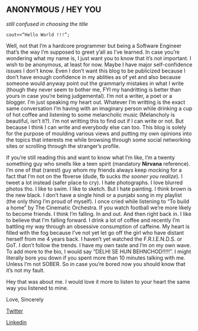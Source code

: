 ## ANONYMOUS / HEY YOU

*still confused in choosing the title*

`cout<<“Hello World !!!”;`



Well, not that I’m a hardcore programmer but being a Software Engineer that’s the way I’m supposed to greet y’all as I’ve learned. In case you’re wondering what my name is, I just want you to know that it’s not important. I wish to be anonymous, at least for now. Maybe I have major self-confidence issues I don’t know. Even I don’t want this blog to be publicized because I don’t have enough confidence in my ablities as of yet and also because someone would anyway point out the grammarly mistakes in what I write (though they never seem to bother me, FYI my handritting is better than yours in case you’re being judgemental). I’m not a writer, a poet or a blogger. I’m just speaking my heart out. Whatever I’m writting is the exact same conversation I’m having with an imaginary person while drinking a cup of hot coffee and listening to some melancholic music (Melancholy is beautiful, isn’t it?). I’m not writting this to find out if I can write or not. But because I think I can write and everybody else can too. This blog is solely for the purpose of moulding various views and putting my own opinions into the topics that interests me while browsing through some social networking sites or scrolling through the stranger’s profile.

If you’re still reading this and want to know what I’m like, I’m a twenty something guy who smells like a teen spirit (mandatory **Nirvana** reference). I’m one of that (rarest) guy whom my friends always keep mocking for a fact that I’m not on the fbverse (dude, fb sucks *the sooner you realize*). I tweet a lot instead (safer place to cry). I hate photographs. I love blurred photos tho. I like to swim. I like to sketch. But I hate painting. I think brown is the new black. I don’t have a single hindi or a punjabi song in my playlist (the only thing I’m proud of myself). I once cried while listening to “To build a home” by The Cinematic Orchestra. If you watch football we’re more likely to become friends. I think I’m falling. In and out. And then right back in. I like to believe that I’m falling forward. I drink a lot of coffee and recently I’m battling my way through an obsessive consumption of caffeine. My heart is filled with the fog because I’ve not yet let go off the girl who have distant herself from me 4 years back. I haven’t yet watched the F.R.I.E.N.D.S. or GoT. I don’t follow the trends. I have my own taste and I’m on my own wave. To add more to the bio, I would say “DELHI SE HUN BEHNCHOD!!!!!”. I might literally bore you down if you spent more than 10 minutes talking with me. Unless I’m not SOBER. So in case you’re bored now you should know that it’s not my fault.

Hey that was about me. I would love it more to listen to your heart the same way you listened to mine.


Love,
Sincerely






[Twitter](https://twitter.com/ithinkmfallin)

[Linkedin](https://www.linkedin.com/in/bhushan24/)
